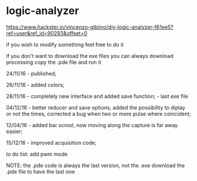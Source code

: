 # logic-analyzer

https://www.hackster.io/vincenzo-gibiino/diy-logic-analyzer-f61ee5?ref=user&ref_id=90293&offset=0

if you wish to modify something feel free to do it

if you don't want to download the exe files you can always download processing copy the .pde file and run it

24/11/16 - published;

26/11/16 - added colors;

28/11/16 - completely new interface and added save function;  - last exe file

04/12/16 - better reducer and save options, added the possibility to diplay or not the times, corrected a bug when two or more pulse where coincident;

12/04/16 - added bar scrool, now moving along the capture is far away easier;

15/12/16 - improved acquisition code;






to do list:
add pwm mode

NOTE: the .pde code is always the last version, not the .exe
download the .pde file to have the last one
